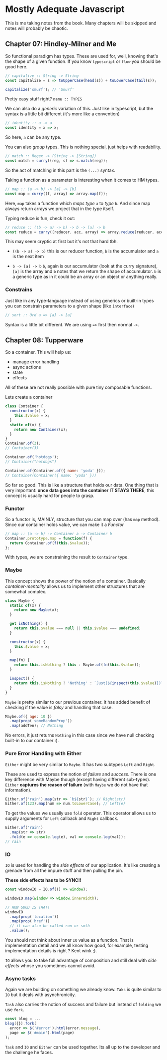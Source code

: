 # Mostly Adequate Javascript

This is me taking notes from the book. Many chapters will be skipped and notes
will probably be chaotic.

## Chapter 07: Hindley-Milner and Me

So functional paradigm has types. These are used for, well, knowing that's the
shape of a given function. If you know `typescript` or `flow` you should be good
here.

```js
// capitalize :: String -> String
const capitalize = s => toUpperCase(head(s)) + toLowerCase(tail(s));

capitalize('smurf'); // 'Smurf'
```

Pretty easy stuff right? `name :: TYPES`

We can also do a _generic_ variation of this. Just like in typescript, but the
syntax is a little bit different (it's more like a convention)

```js
// identity :: a -> a
const identity = x => x;
```

So here, `a` can be any type.

You can also _group_ types. This is nothing special, just helps with
readability.

```js
// match :: Regex -> (String -> [String])
const match = curry((reg, s) => s.match(reg));
```

So the act of matching in this part is the `(...)` syntax.

Taking a function as a parameter is interesting when it comes to HM types.

```js
// map :: (a -> b) -> [a] -> [b]
const map = curry((f, array) => array.map(f));
```

Here, `map` takes a function which _maps type `a`_ to _type `b`_. And since map
always return arrays we project that in the type itself.

Typing reduce is fun, check it out:

```js
// reduce :: ((b -> a) -> b) -> b -> [a] -> b
const reduce = curry((reducer, acc, array) => array.reduce(reducer, acc));
```

This may seem cryptic at first but it's not that hard tbh.

- `((b -> a) -> b)` this is our reducer function, `b` is the accumulator and `a`
  is the next item

* `b -> [a] -> b` `b`, again is our accumulator (look at the curry signature),
  `[a]` is the array and `b` notes that we return the shape of accumulator. `b`
  is a generic type as in it could be an array or an object or anything really.

### Constrains

Just like in any type-language instead of using generics or built-in types you
can constrain parameters to a given shape (like `interface`)

```js
// sort :: Ord a => [a] -> [a]
```

Syntax is a little bit different. We are using `=>` first then normal `->`.

## Chapter 08: Tupperware

So a container. This will help us:

- manage error handling
- async actions
- state
- effects

All of these are not really possible with pure tiny composable functions.

Lets create a container

```js
class Container {
  constructor(x) {
    this.$value = x;
  }
  static of(x) {
    return new Container(x);
  }
}
Container.of(3);
// Container(3)

Container.of('hotdogs');
// Container("hotdogs")

Container.of(Container.of({ name: 'yoda' }));
// Container(Container({ name: 'yoda' }))
```

So far so good. This is like a structure that holds our data. One thing that is
very important: **once data goes into the container IT STAYS THERE**, this
concept is usually hard for people to grasp.

### Functor

So a functor is, MAINLY, structure that you can map over (has `map` method).
Since our container holds value, we can make it a _Functor_

```js
// map :: (a -> b) -> Container a -> Container b
Container.prototype.map = function(f) {
  return Container.of(f(this.$value));
};
```

With types, we are constraining the result to `Container` type.

### Maybe

This concept shows the power of the notion of a container. Basically
_container-mentality_ allows us to implement other structures that are somewhat
complex.

```js
class Maybe {
  static of(x) {
    return new Maybe(x);
  }

  get isNothing() {
    return this.$value === null || this.$value === undefined;
  }

  constructor(x) {
    this.$value = x;
  }

  map(fn) {
    return this.isNothing ? this : Maybe.of(fn(this.$value));
  }

  inspect() {
    return this.isNothing ? 'Nothing' : `Just(${inspect(this.$value)})`;
  }
}
```

`Maybe` is pretty similar to our previous container. It has added benefit of
checking if the value is _falsy_ and handling that case.

```js
Maybe.of({ age: 10 })
  .map(prop('someRandomProp'))
  .map(addTen); // Nothing
```

No errors, it just returns `Nothing` in this case since we have null checking
built-in to our container :).

### Pure Error Handling with Either

`Either` might be very similar to `Maybe`. It has two subtypes `Left` and
`Right`.

These are used to express the notion of _failure_ and _success_. There is one
key difference with Maybe though (except having different sub-types). `Either`
**captures the reason of failure** (with `Maybe` we do not have that
information).

```js
Either.of('rain').map(str => `b${str}`); // Right(str)
Either.of(123).map(num => num.toLowerCase); // Left(e)
```

To get the values we usually use `fold` operator. This operator allows us to
supply arguments for `Left` callback and `Right` callback.

```js
Either.of('rain')
  .map(str => str)
  .fold(e => console.log(e), val => console.log(val));
// rain
```

### IO

`IO` is used for handling the _side effects_ of our application. It's like
creating a grenade from all the impure stuff and then pulling the pin.

**These side effects has to be SYNC!!**

```js
const windowIO = IO.of(() => window);

windowIO.map(window => window.innerWidth);

// HOW GOOD IS THAT!
windowIO
  .map(prop('location'))
  .map(prop('href'))
  // it can also be called run or smth
  .value();
```

You should not think about inner `IO` value as a function. That is
implementation detail and we all know how good, for example, testing
implementation details is right ? Kent wink ;).

`IO` allows you to take full advantage of composition and still deal with _side
effects_ whose you sometimes cannot avoid.

### Async tasks

Again we are building on something we already know. `Taks` is quite similar to
`IO` but it deals with asynchronicity.

`Task` also carries the notion of success and failure but instead of `folding`
we use `fork`.

```js
const blog = ...
blog({}).fork(
  error => $('#error').html(error.message),
  page => $('#main').html(page)
);
```

`Task` and `IO` and `Either` can be used together. Its all up to the developer
and the challenge he faces.
